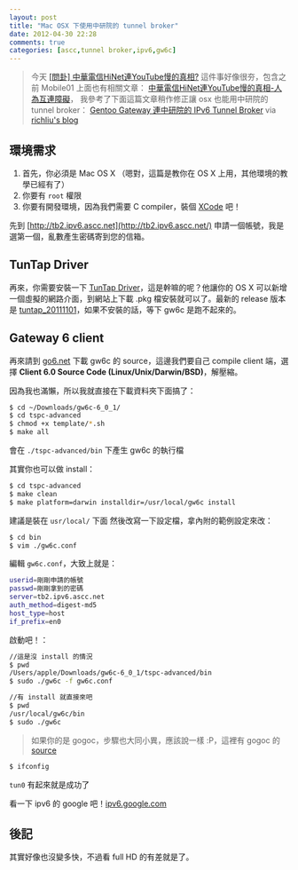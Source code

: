 ```yaml
---
layout: post
title: "Mac OSX 下使用中研院的 tunnel broker"
date: 2012-04-30 22:28
comments: true
categories: [ascc,tunnel broker,ipv6,gw6c]
---
```


> 今天 [[問卦] 中華電信HiNet連YouTube慢的真相?](http://disp.cc/b/570-3ymq) 這件事好像很夯，包含之前 Mobile01 上面也有相關文章：
> [中華電信HiNet連YouTube慢的真相-人為互連障礙](http://www.mobile01.com/topicdetail.php?f=507&t=2612039&p=1)，
>我參考了下面這篇文章稍作修正讓 osx 也能用中研院的 tunnel broker：
>[Gentoo Gateway 連中研院的 IPv6 Tunnel Broker](http://blog.richliu.com/2012/04/28/1204/) via [richliu's blog](http://blog.richliu.com)

<!-- more -->

環境需求
-------
1. 首先，你必須是 Mac OS X （嗯對，這篇是教你在 OS X 上用，其他環境的教學已經有了）
2. 你要有 `root` 權限
3. 你要有開發環境，因為我們需要 C compiler，裝個 [XCode](https://developer.apple.com/technologies/tools/) 吧！

先到 [http://tb2.ipv6.ascc.net](http://tb2.ipv6.ascc.net/) 申請一個帳號，我是選第一個，亂數產生密碼寄到您的信箱。

TunTap Driver
-------------
再來，你需要安裝一下 [TunTap Driver](http://tuntaposx.sourceforge.net/)，這是幹嘛的呢？他讓你的 OS X 可以新增一個虛擬的網路介面，到網站上下載 .pkg 檔安裝就可以了。最新的 release 版本是 [tuntap_20111101](http://downloads.sourceforge.net/tuntaposx/tuntap_20111101.tar.gz)，如果不安裝的話，等下 gw6c 是跑不起來的。

Gateway 6 client
----------------
再來請到 [go6.net](http://www.go6.net/4105/download.asp) 下載 gw6c 的 source，這邊我們要自己 compile client 端，選擇 **Client 6.0 Source Code (Linux/Unix/Darwin/BSD)**，解壓縮。

因為我也滿懶，所以我就直接在下載資料夾下面搞了：

```bash
$ cd ~/Downloads/gw6c-6_0_1/
$ cd tspc-advanced
$ chmod +x template/*.sh
$ make all
```
會在 `./tspc-advanced/bin` 下產生 gw6c 的執行檔

其實你也可以做 install：

```bash gw6c-6_0_1
$ cd tspc-advanced
$ make clean
$ make platform=darwin installdir=/usr/local/gw6c install
```
建議是裝在 `usr/local/` 下面
然後改寫一下設定檔，拿內附的範例設定來改：

```bash usr/local/gw6c/
$ cd bin
$ vim ./gw6c.conf
```
編輯 `gw6c.conf`，大致上就是：

```bash gw6c.conf
userid=剛剛申請的帳號
passwd=剛剛拿到的密碼
server=tb2.ipv6.ascc.net
auth_method=digest-md5
host_type=host
if_prefix=en0
```
啟動吧！：

```bash ./tspc-advanced/bin
//這是沒 install 的情況
$ pwd
/Users/apple/Downloads/gw6c-6_0_1/tspc-advanced/bin
$ sudo ./gw6c -f gw6c.conf
```


```bash usr/local/gw6c
//有 install 就直接來吧
$ pwd
/usr/local/gw6c/bin
$ sudo ./gw6c
```

<blockquote class="note">
<p>
如果你的是 gogoc，步驟也大同小異，應該說一樣 :P，這裡有 gogoc 的 <a href="http://gogo6.com/downloads/gogoc-1_2-RELEASE.tar.gz">source</a>
</p>
</blockquote>

```bash
$ ifconfig
```
`tun0` 有起來就是成功了

看一下 ipv6 的 google 吧！[ipv6.google.com](http://ipv6.google.com)

後記
---
其實好像也沒變多快，不過看 full HD 的有差就是了。


